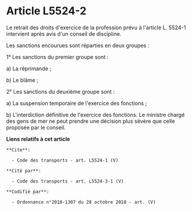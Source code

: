 # Article L5524-2

Le retrait des droits d'exercice de la profession prévu à l'article L. 5524-1 intervient après avis d'un conseil de
discipline. 

Les sanctions encourues sont réparties en deux groupes : 

1° Les sanctions du premier groupe sont : 

a) La réprimande ; 

b) Le blâme ; 

2° Les sanctions du deuxième groupe sont : 

a) La suspension temporaire de l'exercice des fonctions ; 

b) L'interdiction définitive de l'exercice des fonctions. Le ministre chargé des gens de mer ne peut prendre une décision
plus sévère que celle proposée par le conseil.

**Liens relatifs à cet article**

	**Cite**:

	  - Code des transports - art. L5524-1 (V)

	**Cité par**:

	  - Code des transports - art. L5524-3-1 (V)

	**Codifié par**:

	  - Ordonnance n°2010-1307 du 28 octobre 2010 - art. (V)
